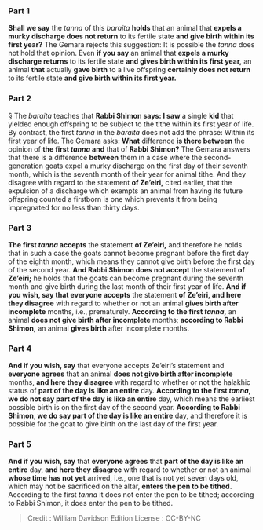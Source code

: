 
### Part 1
<b>Shall we say</b> the <i>tanna</i> of this <i>baraita</i> <b>holds</b> that an animal that <b>expels a murky discharge does not return</b> to its fertile state <b>and give birth within its first year?</b> The Gemara rejects this suggestion: It is possible the <i>tanna</i> does not hold that opinion. Even <b>if you say</b> an animal that <b>expels a murky discharge returns</b> to its fertile state <b>and gives birth within its first year,</b> an animal <b>that</b> actually <b>gave birth</b> to a live offspring <b>certainly does not return</b> to its fertile state <b>and give birth within its first year.</b>

### Part 2
§ The <i>baraita</i> teaches that <b>Rabbi Shimon says: I saw</b> a single <b>kid</b> that yielded enough offspring to be subject to the tithe within its first year of life. By contrast, the first <i>tanna</i> in the <i>baraita</i> does not add the phrase: Within its first year of life. The Gemara asks: <b>What</b> difference <b>is there between</b> the opinion of <b>the first <i>tanna</i> and</b> that of <b>Rabbi Shimon?</b> The Gemara answers that there is a difference <b>between</b> them in a case where the second-generation goats expel a murky discharge on the first day of their seventh month, which is the seventh month of their year for animal tithe. And they disagree with regard to the statement <b>of Ze’eiri,</b> cited earlier, that the expulsion of a discharge which exempts an animal from having its future offspring counted a firstborn is one which prevents it from being impregnated for no less than thirty days.

### Part 3
<b>The first <i>tanna</i> accepts</b> the statement <b>of Ze’eiri,</b> and therefore he holds that in such a case the goats cannot become pregnant before the first day of the eighth month, which means they cannot give birth before the first day of the second year. <b>And Rabbi Shimon does not accept</b> the statement <b>of Ze’eiri;</b> he holds that the goats can become pregnant during the seventh month and give birth during the last month of their first year of life. <b>And if you wish, say that everyone accepts</b> the statement <b>of Ze’eiri, and here they disagree</b> with regard to whether or not an animal <b>gives birth after incomplete</b> months, i.e., prematurely. <b>According to the first <i>tanna</i>,</b> an animal <b>does not give birth after incomplete</b> months; <b>according to Rabbi Shimon,</b> an animal <b>gives birth</b> after incomplete months.

### Part 4
<b>And if you wish, say</b> that everyone accepts Ze’eiri’s statement and <b>everyone agrees</b> that an animal <b>does not give birth after incomplete</b> months, <b>and here they disagree</b> with regard to whether or not the halakhic status of <b>part of the day is like an entire</b> day. <b>According to the first <i>tanna</i>, we do not say part of the day is like an entire</b> day, which means the earliest possible birth is on the first day of the second year. <b>According to Rabbi Shimon, we do say part of the day is like an entire</b> day, and therefore it is possible for the goat to give birth on the last day of the first year.

### Part 5
<b>And if you wish, say</b> that <b>everyone agrees</b> that <b>part of the day is like an entire</b> day, <b>and here they disagree</b> with regard to whether or not an animal <b>whose time has not yet</b> arrived, i.e., one that is not yet seven days old, which may not be sacrificed on the altar, <b>enters the pen to be tithed.</b> According to the first <i>tanna</i> it does not enter the pen to be tithed; according to Rabbi Shimon, it does enter the pen to be tithed.

>Credit : William Davidson Edition
>License : CC-BY-NC